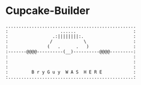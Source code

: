 # Cupcake-Builder

    ..................................................
    :                    ......                      :
    :                 .:||||||||:.                   :
    :                /            \                  :
    :               (   .      .   )                 :
    :-------@@@@----------(__)----------@@@@---------:
    :                                                :
    :                                                :
    :                                                :
    :         B r y G u y  W A S  H E R E            :
    :................................................:

